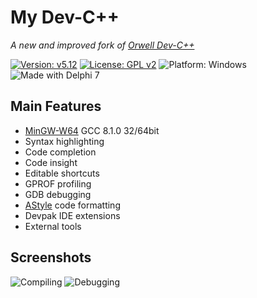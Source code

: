 # My Dev-C++

*A new and improved fork of [Orwell Dev-C++](https://sourceforge.net/projects/orwelldevcpp/)*

[![Version: v5.12](https://img.shields.io/badge/Version-v5.12-green)](https://github.com/skylee03/My-Dev-Cpp/releases/)
[![License: GPL v2](https://img.shields.io/badge/License-GPL%20v2-green.svg)](https://www.gnu.org/licenses/old-licenses/gpl-2.0.en.html)
![Platform: Windows](https://img.shields.io/badge/Platform-Windows-green)
![Made with Delphi 7](https://img.shields.io/badge/Made_with-Delphi_7-green)

## Main Features

- [MinGW-W64](http://www.mingw-w64.org/) GCC 8.1.0 32/64bit
- Syntax highlighting
- Code completion
- Code insight
- Editable shortcuts
- GPROF profiling
- GDB debugging
- [AStyle](http://astyle.sourceforge.net/) code formatting
- Devpak IDE extensions
- External tools

## Screenshots
![Compiling](https://i.loli.net/2019/12/07/IlD5Z68xVvmdcSn.png)
![Debugging](https://i.loli.net/2019/12/07/xAK2PJrYNQ7a5ig.png)